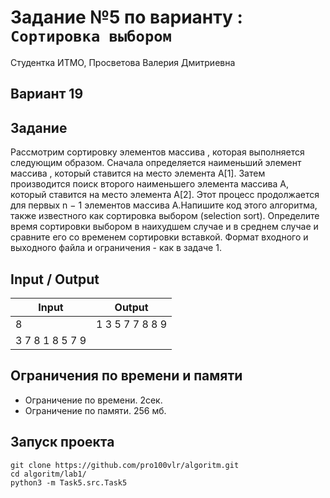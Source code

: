 # Задание №5 по варианту  : `Сортировка выбором`
Студентка ИТМО,  Просветова Валерия Дмитриевна

## Вариант 19

## Задание 

 Рассмотрим сортировку элементов массива , которая выполняется следующим образом. Сначала определяется наименьший элемент массива , который ставится на место элемента A[1]. Затем производится поиск второго наименьшего элемента массива A, который ставится на место элемента A[2]. Этот
 процесс продолжается для первых n − 1 элементов массива A.Напишите код этого алгоритма, также известного как сортировка выбором
(selection sort). Определите время сортировки выбором в наихудшем случае и в среднем случае и сравните его со временем сортировки вставкой.
Формат входного и выходного файла и ограничения - как в задаче 1.

## Input / Output 

| Input          | Output         |
|----------------|----------------|
| 8              | 1 3 5 7 7 8 8 9|
| 3 7 8 1 8 5 7 9|                |



## Ограничения по времени и памяти

- Ограничение по времени. 2сек.
- Ограничение по памяти. 256 мб.


## Запуск проекта

`git clone https://github.com/pro100vlr/algoritm.git`   
`cd algoritm/lab1/`  
`python3 -m Task5.src.Task5`   